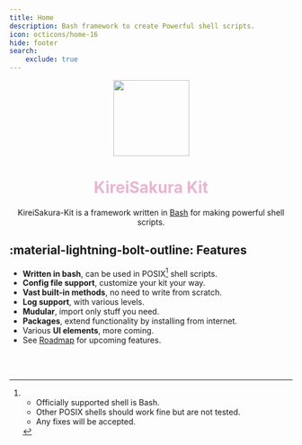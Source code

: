 ```yaml
---
title: Home 
description: Bash framework to create Powerful shell scripts.  
icon: octicons/home-16
hide: footer
search:
    exclude: true
---
```


<div align="center">
    <img src="src/icon.png"  style="height:135px">
    <h1 align="center"><b style="color:#EAB4D1;">KireiSakura Kit</b></h1>
</div>
<p align="center">
    KireiSakura-Kit is a framework written in <a href="https://www.gnu.org/software/bash">Bash</a> for making powerful shell scripts.
</p>

## :material-lightning-bolt-outline: **Features**

- **Written in bash**, can be used in POSIX[^1] shell scripts.
- **Config file support**, customize your kit your way.
- **Vast built-in methods**, no need to write from scratch.
- **Log support**, with various levels.
- **Mudular**, import only stuff you need.
- **Packages**, extend functionality by installing from internet.
- Various **UI elements**, more coming.
- See [Roadmap](./roadmap.md) for upcoming features.

<br><br>
<!-- footnotes-->

[^1]: 
    - Officially supported shell is Bash.  
    - Other POSIX shells should work fine but are not tested.  
    - Any fixes will be accepted.  
